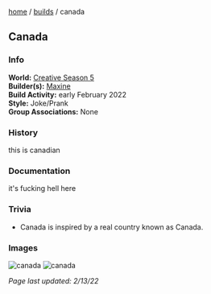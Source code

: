 [home](/) / [builds](/builds) / canada

## Canada

### Info
**World:** [Creative Season 5](/worlds/arc5)  
**Builder(s):** [Maxine](/members/maxine)  
**Build Activity:** early February 2022  
**Style:** Joke/Prank  
**Group Associations:** None  

### History
this is canadian

### Documentation
it's fucking hell here

### Trivia
- Canada is inspired by a real country known as Canada.

### Images
![canada](/images/canada1)
![canada](/images/canada2)



*Page last updated: 2/13/22*
